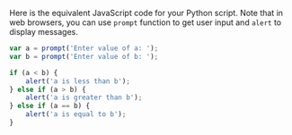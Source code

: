Here is the equivalent JavaScript code for your Python script. Note that in web browsers, you can use `prompt` function to get user input and `alert` to display messages.

```javascript
var a = prompt('Enter value of a: ');
var b = prompt('Enter value of b: ');

if (a < b) {
    alert('a is less than b');
} else if (a > b) {
    alert('a is greater than b');
} else if (a == b) {
    alert('a is equal to b');
}
```
